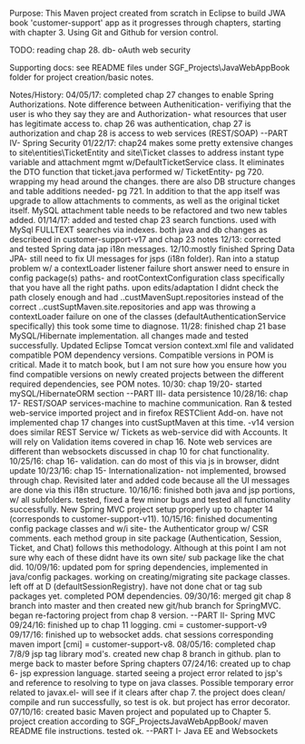 Purpose: This Maven project created from scratch in Eclipse to build JWA book 'customer-support' app as it progresses through chapters, starting with chapter 3. Using Git and Github for version control.

TODO:
reading chap 28. db- oAuth web security

Supporting docs:  see README files under SGF_Projects\JavaWebAppBook folder for project creation/basic notes.

Notes/History:
04/05/17: completed chap 27 changes to enable Spring Authorizations.  Note difference between Authenitication- verifiying that the user is who they say they are and Authorization- what resources that user has legitimate access to.  chap 26 was authentication, chap 27 is authorization and chap 28 is access to web services (REST/SOAP)
--PART IV- Spring Security
01/22/17: chap24 makes some pretty extensive changes to site\entities\TicketEntity and site\Ticket classes to address instant type variable 
 and attachment mgmt w/DefaultTicketService class.  It eliminates the DTO function that ticket.java performed w/ TicketEntity- pg 720.  wrapping my head 
 around the changes.  there are also DB structure changes and table additions needed- pg 721.
 In addition to that the app itself was upgrade to allow attachments to comments, as well as the original ticket itself.  MySQL attachment table needs 
 to be refactored and two new tables added.
01/14/17: added and tested chap 23 search functions.  used with MySql FULLTEXT searches via indexes.  both java and db changes as describeed in customer-support-v17 and chap 23 notes
12/13: corrected and tested Spring data jap i18n messages.
12/10:mostly finished Spring Data JPA- still need to fix UI messages for jsps (i18n folder).  Ran into a statup problem w/ a contextLoader listener failure
  short answer need to ensure in config package(s) paths- and rootContextConfiguration class specifically that you have all the right paths.  upon edits/adaptation
  I didnt check the path closely enough and had ..custMavenSupt.repositories instead of the correct ..custSuptMaven.site.repositories and app was throwing
  a contextLoader failure on one of the classes (defaultAuthenticationService specifically) this took some time to diagnose.
11/28: finished chap 21 base MySQL/Hibernate implementation.  all changes made and tested successfully.  Updated Eclipse Tomcat version context.xml file and validated compatible POM dependency versions.  Compatible versions in POM is critical.  Made it to match book, but I am not sure how you ensure how you find compatible versions on newly created projects between the different required dependencies, see POM notes.
10/30: chap 19/20- started mySQL/HibernateORM section
--PART III- data persistence
10/28/16: chap 17- REST/SOAP services-machine to machine communication.  Ran & tested web-service imported project and in firefox RESTClient Add-on.  have not implemented chap 17 changes into custSuptMaven at this time.  -v14 version does similar REST Service w/ Tickets as web-service did with Accounts. It will rely on Validation items covered in chap 16.  Note web services are different than websockets discussed in chap 10 for chat functionality.
10/25/16: chap 16- validation.  can do most of this via js in browser,  didnt update
10/23/16: chap 15- Internationalization- not implemented,  browsed through chap.  Revisited later and added code because all the UI messages are done via this i18n structure.
10/16/16: finished both java and jsp portions, w/ all subfolders.  tested, fixed a few minor bugs and tested all functionality successfully.  New
 Spring MVC project setup properly up to chapter 14 (corresponds to customer-support-v11).
10/15/16: finished documenting config package classes and w/i site- the Authenticator group w/ CSR comments.  each method group in site package 
  (Authentication, Session, Ticket, and Chat) follows this methodology.  Although at this point I am not sure why each of these didnt have its own
  site/ sub package like the chat did.
10/09/16: updated pom for spring dependencies, implemented in java/config packages.  working on creating/migrating site package classes.  left off at D (defaultSessionRegistry).  have not done chat or tag sub packages yet. completed POM dependencies.
09/30/16: merged git chap 8 branch into master and then created new git/hub branch for SpringMVC.  began re-factoring project from chap 8 version.
--PART II- Spring MVC
09/24/16: finished up to chap 11 logging.  cmi = customer-support-v9
09/17/16: finished up to websocket adds.  chat sessions corresponding maven import [cmi] = customer-support-v8.
08/05/16: completed chap 7/8/9 jsp tag library mod's.  created new chap 8 branch in github.  plan to merge back to master before Spring chapters
07/24/16: created up to chap 6- jsp expression language.  started seeing a project error related to jsp's and reference to resolving to 
  type on java classes.  Possible temporary error related to javax.el- will see if it clears after chap 7. the project does clean/ 	compile and 
  run successfully, so test is ok.  but project has error decorator.
07/10/16: created basic Maven project and populated  up to Chapter 5.  project creation according to SGF_ProjectsJavaWebAppBook/ maven README file instructions. tested ok.
--PART I- Java EE and Websockets